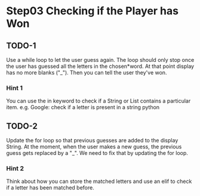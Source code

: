 # Step03 Checking if the Player has Won

## TODO-1

Use a while loop to let the user guess again.
The loop should only stop once the user has guessed all the letters in the chosen\*word.
At that point display has no more blanks ("\_"). Then you can tell the user they've won.

### Hint 1

You can use the in keyword to check if a String or List contains a particular item.
e.g. Google: check if a letter is present in a string python

## TODO-2

Update the for loop so that previous guesses are added to the display String.
At the moment, when the user makes a new guess, the previous guess gets replaced by a "\_". We need to fix that by updating the for loop.

### Hint 2

Think about how you can store the matched letters and use an elif to check if a letter has been matched before.
